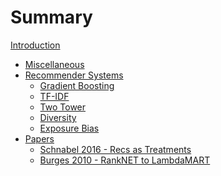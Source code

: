 # Summary

[Introduction](intro.md)

- [Miscellaneous](./misc.md)
- [Recommender Systems]()
    - [Gradient Boosting](./gradient_boosting.md)
    - [TF-IDF](./tfidf.md)
    - [Two Tower]()
    - [Diversity]()
    - [Exposure Bias]()
- [Papers](./papers.md)
    - [Schnabel 2016 - Recs as Treatments](./schnabel_2016.md)
    - [Burges 2010 - RankNET to LambdaMART](./burges_2010.md)

